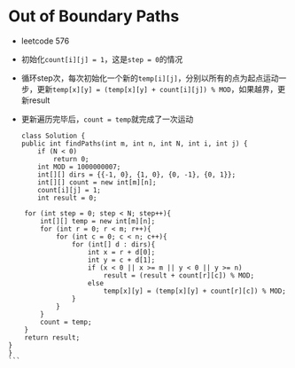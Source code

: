 # Out of Boundary Paths

- leetcode 576

- 初始化`count[i][j] = 1`，这是`step = 0`的情况

- 循环step次，每次初始化一个新的`temp[i][j]`，分别以所有的点为起点运动一步，更新`temp[x][y] = (temp[x][y] + count[i][j]) % MOD`，如果越界，更新result

- 更新遍历完毕后，`count = temp`就完成了一次运动

  ```
  class Solution {
  public int findPaths(int m, int n, int N, int i, int j) {
      if (N < 0)
          return 0;
      int MOD = 1000000007;
      int[][] dirs = {{-1, 0}, {1, 0}, {0, -1}, {0, 1}};
      int[][] count = new int[m][n];
      count[i][j] = 1;
      int result = 0;
  ```

```
    for (int step = 0; step < N; step++){
        int[][] temp = new int[m][n];
        for (int r = 0; r < m; r++){
            for (int c = 0; c < n; c++){
                for (int[] d : dirs){
                    int x = r + d[0];
                    int y = c + d[1];
                    if (x < 0 || x >= m || y < 0 || y >= n)
                        result = (result + count[r][c]) % MOD;
                    else
                        temp[x][y] = (temp[x][y] + count[r][c]) % MOD;
                }
            }
        }
        count = temp;
    }
    return result;
}
}
​```
```



